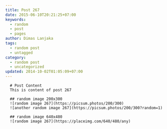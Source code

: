 ```yaml
---
title: Post 267
date: 2015-06-10T20:21:25+07:00
keywords:
  - random
  - post
  - pages
author: Dimas Lanjaka
tags:
  - random post
  - untagged
category:
  - random post
  - uncategorized
updated: 2014-10-02T01:05:09+07:00
---
```


      # Post Content
      This is content of post 267

      ## random image 200x300
      ![random image 267](https://picsum.photos/200/300)
      ![another random image 267](https://picsum.photos/200/300?random=1)

      ## random image 640x480
      ![random image 267](https://placeimg.com/640/480/any)
      